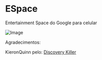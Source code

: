 # ESpace
Entertainment Space do Google para celular

![Image](https://telegra.ph/file/ec8d9ad2f1690dbd40baa.png)







Agradecimentos:

KieronQuinn pelo: [Discovery Killer](https://github.com/KieronQuinn/)
